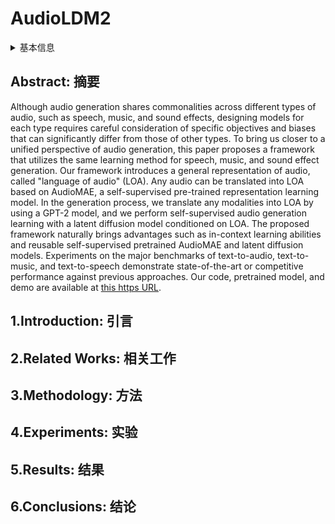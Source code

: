 # AudioLDM2

<details>
<summary>基本信息</summary>

- 标题: "AudioLDM 2: Learning Holistic Audio Generation with Self-supervised Pretraining"
- 作者:
  - 01 Haohe Liu,
  - 02 Yi Yuan,
  - 03 Xubo Liu,
  - 04 Xinhao Mei,
  - 05 Qiuqiang Kong,
  - 06 Qiao Tian,
  - 07 Yuping Wang,
  - 08 Wenwu Wang,
  - 09 Yuxuan Wang,
  - 10 Mark D. Plumbley
- 链接:
  - [ArXiv](https://arxiv.org/abs/2308.05734)
  - [Publication](https://doi.org/10.1109/TASLP.2024.3399607) TASLP2024
  - [Github](https://github.com/haoheliu/audioldm2)
  - [Demo](https://audioldm.github.io/audioldm2)
- 文件:
  - [ArXiv](_PDF/2308.05734v3__AudioLDM2__Learning_Holistic_Audio_Generation_with_Self-Supervised_Pretraining.pdf)
  - [Publication](_PDF/2308.05734p0__AudioLDM2__TASLP2024.pdf)

</details>

## Abstract: 摘要

Although audio generation shares commonalities across different types of audio, such as speech, music, and sound effects, designing models for each type requires careful consideration of specific objectives and biases that can significantly differ from those of other types.
To bring us closer to a unified perspective of audio generation, this paper proposes a framework that utilizes the same learning method for speech, music, and sound effect generation.
Our framework introduces a general representation of audio, called "language of audio" (LOA).
Any audio can be translated into LOA based on AudioMAE, a self-supervised pre-trained representation learning model.
In the generation process, we translate any modalities into LOA by using a GPT-2 model, and we perform self-supervised audio generation learning with a latent diffusion model conditioned on LOA.
The proposed framework naturally brings advantages such as in-context learning abilities and reusable self-supervised pretrained AudioMAE and latent diffusion models.
Experiments on the major benchmarks of text-to-audio, text-to-music, and text-to-speech demonstrate state-of-the-art or competitive performance against previous approaches.
Our code, pretrained model, and demo are available at [this https URL](https://audioldm.github.io/audioldm2).

## 1.Introduction: 引言

## 2.Related Works: 相关工作

## 3.Methodology: 方法

## 4.Experiments: 实验

## 5.Results: 结果

## 6.Conclusions: 结论
